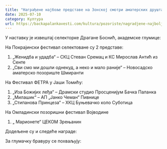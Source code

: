 ```yaml
---
title: "Награђене најбоље представе на Зонској смотри аматерских друштава Војводине"
date: 2025-07-10
category: Култура
url: https://backapalankavesti.com/kultura/pozoriste/nagradjene-najbolje-predstave-na-zonskoj-smotri-amaterskih-drustava-vojvodine/
---
```


У наставку је извештај селекторке Драгане Боснић, академске глумице:

На Покрајински фестивал селектоване су 2 представе:
1. „Женидба и удадба“ – СКЦ Стеван Сремац и КС Мирослав Антић из Сенте
2. „Сви смо ми дошли однекуд, а неко и мало раније“ – Новосадско аматерско позориште Шмиранти

На Фестивал ФЕТРА у Јаши Томићу:
1. „Иза Божијих леђа“ – Драмски студио Просценијум Бачка Паланка
2. „Милашик“ – АП „Јанко Чеман“ Пивнице
3. „Стипанова Принцеза“ – ХКЦ Буњевачко коло Суботица

На Омладински позоришни фестивал Војводине
1. „ Марионете“ ЦЕКОМ Зрењанин

Додељене су и следеће награде:

За глумачку бравуру се похваљују:
